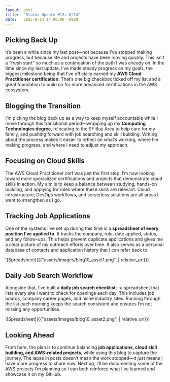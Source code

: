```yaml
---
layout: post
title:  "Status Update #12: 8/14"
date:   2025-8-14 14:00:00 -0800
---
```


<h2>Picking Back Up</h2>

It’s been a while since my last post—not because I’ve stopped making progress, but because life and projects have been moving quickly. This isn’t a “fresh start” so much as a continuation of the path I was already on. In the time since my last update, I’ve made steady progress on my goals, the biggest milestone being that I’ve officially earned my **AWS Cloud Practitioner certification**. That’s one big checkbox ticked off my list and a great foundation to build on for more advanced certifications in the AWS ecosystem.

<h2>Blogging the Transition</h2>

I’m picking the blog back up as a way to keep myself accountable while I move through this transitional period—wrapping up my **Computing Technologies degree**, relocating to the SF Bay Area to help care for my family, and pushing forward with job searching and skill building. Writing about the process makes it easier to reflect on what’s working, where I’m making progress, and where I need to adjust my approach.

<h2>Focusing on Cloud Skills</h2>

The AWS Cloud Practitioner cert was just the first step. I’m now looking toward more specialized certifications and projects that demonstrate cloud skills in action. My aim is to keep a balance between studying, hands-on building, and applying for roles where these skills are relevant. Cloud infrastructure, DevOps workflows, and serverless solutions are all areas I want to strengthen as I go.

<h2>Tracking Job Applications</h2>

One of the systems I’ve set up during this time is a **spreadsheet of every position I’ve applied to**. It tracks the company, role, date applied, status, and any follow-ups. This helps prevent duplicate applications and gives me a clear picture of my outreach efforts over time. It also serves as a personal database of contacts and application history that I can refer back to.

![Spreadsheet]({{"assets/images/blog10_asset1.png", | relative_url}})

<h2>Daily Job Search Workflow</h2>

Alongside that, I’ve built a **daily job search checklist**—a spreadsheet that lists every site I want to check for openings each day. This includes job boards, company career pages, and niche industry sites. Running through the list each morning keeps the search consistent and ensures I’m not missing any opportunities.

![Spreadsheet]({{"assets/images/blog10_asset2.png", | relative_url}})

<h2>Looking Ahead</h2>

From here, the plan is to continue balancing **job applications, cloud skill building, and AWS-related projects**, while using this blog to capture the journey. The lapse in posts doesn’t mean the work stopped—it just means I have more progress to share now. Next up, I’ll be documenting some of the AWS projects I’m planning so I can both reinforce what I’ve learned and showcase it on my GitHub.
